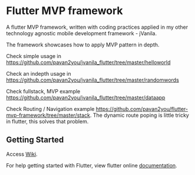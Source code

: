 # Flutter MVP framework

A flutter MVP framework, written with coding practices applied in my other technology agnostic mobile development framework - jVanila.

The framework showcases how to apply MVP pattern in depth. 

Check simple usage in https://github.com/pavan2you/jvanila_flutter/tree/master/helloworld

Check an indepth usage in https://github.com/pavan2you/jvanila_flutter/tree/master/randomwords

Check fullstack, MVP example https://github.com/pavan2you/jvanila_flutter/tree/master/dataapp

Check Routing / Navigation example https://github.com/pavan2you/flutter-mvp-framework/tree/master/stack. The dynamic route poping is little tricky in flutter, this solves that problem.

## Getting Started

Access [Wiki](https://github.com/pavan2you/flutter-mvp-framework/wiki/jVanila's-flutter-framework).

For help getting started with Flutter, view flutter online
[documentation](https://flutter.io/).

